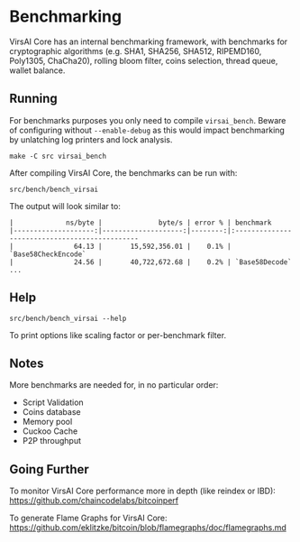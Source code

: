 Benchmarking
============

VirsAI Core has an internal benchmarking framework, with benchmarks
for cryptographic algorithms (e.g. SHA1, SHA256, SHA512, RIPEMD160, Poly1305, ChaCha20), rolling bloom filter, coins selection,
thread queue, wallet balance.

Running
---------------------

For benchmarks purposes you only need to compile `virsai_bench`. Beware of configuring without `--enable-debug` as this would impact
benchmarking by unlatching log printers and lock analysis.

    make -C src virsai_bench

After compiling VirsAI Core, the benchmarks can be run with:

    src/bench/bench_virsai

The output will look similar to:
```
|             ns/byte |              byte/s | error % | benchmark
|--------------------:|--------------------:|--------:|:----------------------------------------------
|               64.13 |       15,592,356.01 |    0.1% | `Base58CheckEncode`
|               24.56 |       40,722,672.68 |    0.2% | `Base58Decode`
...
```

Help
---------------------

    src/bench/bench_virsai --help

To print options like scaling factor or per-benchmark filter.

Notes
---------------------
More benchmarks are needed for, in no particular order:
- Script Validation
- Coins database
- Memory pool
- Cuckoo Cache
- P2P throughput

Going Further
--------------------

To monitor VirsAI Core performance more in depth (like reindex or IBD): https://github.com/chaincodelabs/bitcoinperf

To generate Flame Graphs for VirsAI Core: https://github.com/eklitzke/bitcoin/blob/flamegraphs/doc/flamegraphs.md
